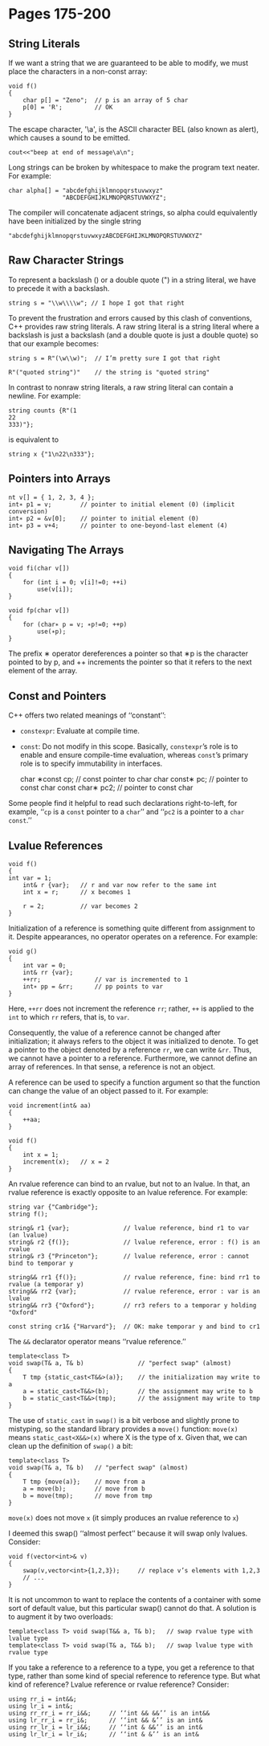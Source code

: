 # Pages 175-200

## String Literals

If we want a string that we are guaranteed to be able to modify, we must place the characters in a non-const array:

    void f()
    {
        char p[] = "Zeno";  // p is an array of 5 char
        p[0] = 'R';         // OK
    }

The escape character, '\a', is the ASCII character BEL (also known as alert), which causes a sound to be emitted.

    cout<<"beep at end of message\a\n";

Long strings can be broken by whitespace to make the program text neater. For example:

    char alpha[] = "abcdefghijklmnopqrstuvwxyz"
                   "ABCDEFGHIJKLMNOPQRSTUVWXYZ";

The compiler will concatenate adjacent strings, so alpha could equivalently have been initialized by
the single string

    "abcdefghijklmnopqrstuvwxyzABCDEFGHIJKLMNOPQRSTUVWXYZ"

## Raw Character Strings

To  represent  a  backslash  (\) or a double  quote  (") in a string  literal,  we  have  to precede  it  with  a backslash.

    string s = "\\w\\\\w"; // I hope I got that right

To  prevent the frustration and errors caused by this clash of conventions, C++ provides raw string literals. A raw string  literal  is  a  string  literal  where  a  backslash  is  just  a  backslash  (and  a  double quote is just a double quote) so that our example becomes:

    string s = R"(\w\\w)";  // I’m pretty sure I got that right

    R"("quoted string")"    // the string is "quoted string"

In contrast to nonraw string literals, a raw string literal can contain a newline.
For example:

    string counts {R"(1
    22
    333)"};

is equivalent to

    string x {"1\n22\n333"};

## Pointers into Arrays

    nt v[] = { 1, 2, 3, 4 };
    int∗ p1 = v;        // pointer to initial element (0) (implicit conversion)
    int∗ p2 = &v[0];    // pointer to initial element (0)
    int∗ p3 = v+4;      // pointer to one-beyond-last element (4)

## Navigating The Arrays

    void fi(char v[])
    {
        for (int i = 0; v[i]!=0; ++i)
            use(v[i]);
    }

    void fp(char v[])
    {
        for (char∗ p = v; ∗p!=0; ++p)
            use(∗p);
    }

The prefix ∗ operator dereferences a pointer so that ∗p is the character pointed to by p, and ++ increments the pointer so that it refers to the next element of the array.

## Const and Pointers


C++ offers two related meanings of ‘‘constant’’:
- `constexpr`: Evaluate at compile time.
- `const`: Do not modify in this scope.
Basically, `constexpr`’s  role  is  to  enable  and  ensure  compile-time  evaluation,  whereas `const`’s  primary role is to specify immutability in interfaces.

    char ∗const cp;     // const pointer to char
    char const∗ pc;     // pointer to const char
    const char∗ pc2;    // pointer to const char

Some  people  find  it  helpful  to  read  such  declarations  right-to-left,  for  example,  ‘‘`cp` is  a `const` pointer to a `char`’’ and ‘‘`pc2` is a pointer to a `char const`.’’

## Lvalue References

    void f()
    {
    int var = 1;
        int& r {var};   // r and var now refer to the same int
        int x = r;      // x becomes 1

        r = 2;          // var becomes 2
    }

Initialization  of  a  reference  is  something  quite  different  from  assignment  to  it. Despite  appearances, no operator operates on a reference. For example:

    void g()
    {
        int var = 0;
        int& rr {var};
        ++rr;               // var is incremented to 1
        int∗ pp = &rr;      // pp points to var
    }

Here, `++rr` does not increment the reference `rr`; rather, `++` is applied to the `int` to which `rr` refers, that is,  to `var`.

Consequently, the  value  of  a  reference  cannot  be  changed  after  initialization;  it  always refers to the object it was initialized to denote. To  get a pointer to the object denoted by a reference `rr`, we can write `&rr`. Thus, we cannot have a pointer to a reference. Furthermore, we cannot define an array of references. In that sense, a reference is not an object.

A reference  can  be  used  to  specify  a  function  argument  so  that  the  function  can  change  the value of an object passed to it. For example:

    void increment(int& aa)
    {
        ++aa;
    }

    void f()
    {
        int x = 1;
        increment(x);   // x = 2 
    }

An  rvalue  reference  can  bind  to  an  rvalue,  but  not  to  an  lvalue. In that,  an  rvalue  reference  is exactly opposite to an lvalue reference. For example:

    string var {"Cambridge"};
    string f();

    string& r1 {var};               // lvalue reference, bind r1 to var (an lvalue)
    string& r2 {f()};               // lvalue reference, error : f() is an rvalue
    string& r3 {"Princeton"};       // lvalue reference, error : cannot bind to temporar y
    
    string&& rr1 {f()};             // rvalue reference, fine: bind rr1 to rvalue (a temporar y)
    string&& rr2 {var};             // rvalue reference, error : var is an lvalue
    string&& rr3 {"Oxford"};        // rr3 refers to a temporar y holding "Oxford"

    const string cr1& {"Harvard"};  // OK: make temporar y and bind to cr1

The `&&` declarator operator means ‘‘rvalue reference.’’ 

    template<class T>
    void swap(T& a, T& b)               // "perfect swap" (almost)
    {
        T tmp {static_cast<T&&>(a)};    // the initialization may write to a
        a = static_cast<T&&>(b);        // the assignment may write to b
        b = static_cast<T&&>(tmp);      // the assignment may write to tmp
    }

The  use  of `static_cast` in `swap()` is  a  bit  verbose  and  slightly  prone  to  mistyping,  so  the  standard library  provides  a `move()` function: `move(x)` means `static_cast<X&&>(x)` where X is  the  type  of x. Given that, we can clean up the definition of `swap()` a bit:

    template<class T>
    void swap(T& a, T& b)   // "perfect swap" (almost)
    {
        T tmp {move(a)};    // move from a
        a = move(b);        // move from b
        b = move(tmp);      // move from tmp
    }

`move(x)` does not move `x` (it simply produces an rvalue reference to `x`)

I deemed this swap() ‘‘almost perfect’’ because it will swap only lvalues.  
Consider:

    void f(vector<int>& v)
    {
        swap(v,vector<int>{1,2,3});     // replace v’s elements with 1,2,3
        // ...
    }

It is not uncommon to want to replace the contents of a container with some sort of default value,
but this particular swap() cannot do that. A solution is to augment it by two overloads:

    template<class T> void swap(T&& a, T& b);   // swap rvalue type with lvalue type
    template<class T> void swap(T& a, T&& b);   // swap lvalue type with rvalue type

If  you  take a reference  to  a  reference  to  a  type,  you  get  a  reference  to  that  type,  rather  than  some kind of special reference to reference type. But what kind of reference? Lvalue reference or rvalue reference?  Consider:

    using rr_i = int&&;
    using lr_i = int&;
    using rr_rr_i = rr_i&&;     // ‘‘int && &&’’ is an int&&
    using lr_rr_i = rr_i&;      // ‘‘int && &’’ is an int&
    using rr_lr_i = lr_i&&;     // ‘‘int & &&’’ is an int&
    using lr_lr_i = lr_i&;      // ‘‘int & &’’ is an int&